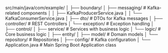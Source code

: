 src/main/java/com/example/
│
├── boundary/
│   ├── messaging/                # Kafka-related components
│   │   ├── KafkaProducerService.java
│   │   └── KafkaConsumerService.java
│   ├── dto/                      # DTOs for Kafka messages
│   ├── controller/               # REST Controllers
│   └── exception/                # Exception handling
│
├── control/
│   ├── service/                  # Services with business logic
│   └── logic/                    # Core business logic
│
├── entity/
│   ├── model/                    # Domain models
│   └── repository/               # Repositories
│
├── config/                       # Kafka configuration
│
└── Application.java              # Main Spring Boot Application class